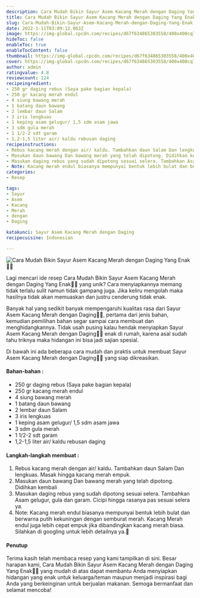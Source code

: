 ```yaml
---
description: Cara Mudah Bikin Sayur Asem Kacang Merah dengan Daging Yang Enak"
title: Cara Mudah Bikin Sayur Asem Kacang Merah dengan Daging Yang Enak
slug: Cara-Mudah-Bikin-Sayur-Asem-Kacang-Merah-dengan-Daging-Yang-Enak
date: 2022-1-11T03:09:12.063Z
image: https://img-global.cpcdn.com/recipes/d67f634865303558/400x400cq70/photo.jpg
hideToc: false
enableToc: true
enableTocContent: false
thumbnail: https://img-global.cpcdn.com/recipes/d67f634865303558/400x400cq70/photo.jpg
cover: https://img-global.cpcdn.com/recipes/d67f634865303558/400x400cq70/photo.jpg
author: admin
ratingvalue: 4.8
reviewcount: 124
recipeingredient:
- 250 gr daging rebus (Saya pake bagian kepala)
- 250 gr kacang merah endul
- 4 siung bawang merah
- 1 batang daun bawang
- 2 lembar daun Salam
- 3 iris lengkuas
- 1 keping asam gelugur/ 1,5 sdm asam jawa
- 3 sdm gula merah
- 1 1/2-2 sdt garam
- 1,2-1,5 liter air/ kaldu rebusan daging
recipeinstructions:
- Rebus kacang merah dengan air/ kaldu. Tambahkan daun Salam Dan lengkuas. Masak hingga kacang merah empuk.
- Masukan daun bawang Dan bawang merah yang telah dipotong. Didihkan kembali
- Masukan daging rebus yang sudah dipotong sesuai selera. Tambahkan Asam gelugur, gula dan garam. Cicipi hingga rasanya pas sesuai selera ya.
- Note: Kacang merah endul biasanya mempunyai bentuk lebih bulat dan berwarna putih kekuningan dengan semburat merah. Kacang Merah endul juga lebih cepat empuk jika dibandingkan kacang merah biasa. Silahkan di googling untuk lebih detailnya ya.🙂
categories:
- Resep

tags:
- Sayur
- Asem
- Kacang
- Merah
- dengan
- Daging

katakunci: Sayur Asem Kacang Merah dengan Daging
recipecuisine: Indonesian

---
```


![Cara Mudah Bikin Sayur Asem Kacang Merah dengan Daging Yang Enak👩‍🍳](https://img-global.cpcdn.com/recipes/d67f634865303558/400x400cq70/photo.jpg)

Lagi mencari ide resep Cara Mudah Bikin Sayur Asem Kacang Merah dengan Daging Yang Enak👩‍🍳 yang unik? Cara menyiapkannya memang tidak terlalu sulit namun tidak gampang juga. Jika keliru mengolah maka hasilnya tidak akan memuaskan dan justru cenderung tidak enak.

Banyak hal yang sedikit banyak mempengaruhi kualitas rasa dari Sayur Asem Kacang Merah dengan Daging👩‍🍳, pertama dari jenis bahan, kemudian pemilihan bahan segar sampai cara membuat dan menghidangkannya. Tidak usah pusing kalau hendak menyiapkan Sayur Asem Kacang Merah dengan Daging👩‍🍳 enak di rumah, karena asal sudah tahu triknya maka hidangan ini bisa jadi sajian spesial.

Di bawah ini ada beberapa cara mudah dan praktis untuk membuat Sayur Asem Kacang Merah dengan Daging👩‍🍳 yang siap dikreasikan.

<!--inarticleads1-->

#### Bahan-bahan :

- 250 gr daging rebus (Saya pake bagian kepala)
- 250 gr kacang merah endul
- 4 siung bawang merah
- 1 batang daun bawang
- 2 lembar daun Salam
- 3 iris lengkuas
- 1 keping asam gelugur/ 1,5 sdm asam jawa
- 3 sdm gula merah
- 1 1/2-2 sdt garam
- 1,2-1,5 liter air/ kaldu rebusan daging

<!--inarticleads2-->

#### Langkah-langkah membuat :

1. Rebus kacang merah dengan air/ kaldu. Tambahkan daun Salam Dan lengkuas. Masak hingga kacang merah empuk.
1. Masukan daun bawang Dan bawang merah yang telah dipotong. Didihkan kembali
1. Masukan daging rebus yang sudah dipotong sesuai selera. Tambahkan Asam gelugur, gula dan garam. Cicipi hingga rasanya pas sesuai selera ya.
1. Note: Kacang merah endul biasanya mempunyai bentuk lebih bulat dan berwarna putih kekuningan dengan semburat merah. Kacang Merah endul juga lebih cepat empuk jika dibandingkan kacang merah biasa. Silahkan di googling untuk lebih detailnya ya.🙂

#### Penutup

Terima kasih telah membaca resep yang kami tampilkan di sini. Besar harapan kami, Cara Mudah Bikin Sayur Asem Kacang Merah dengan Daging Yang Enak👩‍🍳 yang mudah di atas dapat membantu Anda menyiapkan hidangan yang enak untuk keluarga/teman maupun menjadi inspirasi bagi Anda yang berkeinginan untuk berjualan makanan. Semoga bermanfaat dan selamat mencoba!